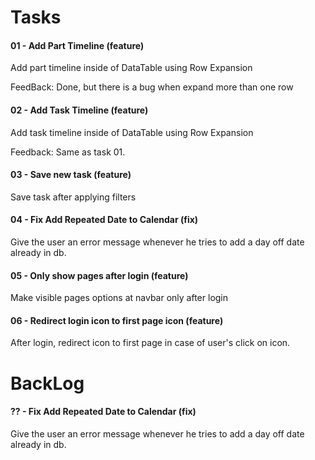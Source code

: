 # Tasks

#### 01 - Add Part Timeline (feature)

Add part timeline inside of DataTable using Row Expansion

FeedBack: Done, but there is a bug when expand more than one row

#### 02 - Add Task Timeline (feature)

Add task timeline inside of DataTable using Row Expansion

Feedback: Same as task 01.

#### 03 - Save new task (feature)

Save task after applying filters

#### 04 - Fix Add Repeated Date to Calendar (fix)

Give the user an error message whenever he tries to add a day off date already in db.

#### 05 - Only show pages after login (feature)

Make visible pages options at navbar only after login

#### 06 - Redirect login icon to first page icon (feature)

After login, redirect icon to first page in case of user's click on icon.


# BackLog

#### ?? - Fix Add Repeated Date to Calendar (fix)

Give the user an error message whenever he tries to add a day off date already in db.